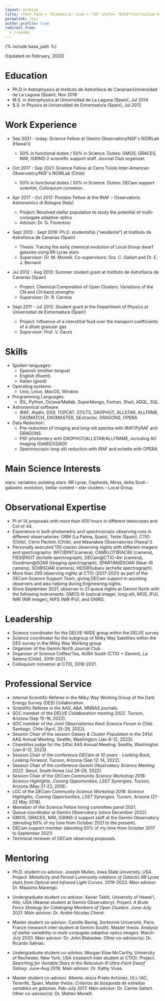 ```yaml
---
layout: archive
title: <font face = "Economica" size = "10" style= "bold">Curriculum Vitae</font>
permalink: /cv/
author_profile: true
redirect_from:
  - /resume
---
```


{% include base_path %}

(Updated on February, 2023)

Education
======
* Ph.D in Astrophysics at Instituto de Astrofísica de Canarias/Universidad de La Laguna (Spain), Nov 2016
* M.S. in Astrophysics at Universidad de La Laguna (Spain), Jul 2014
* B.S. in Physics at Universidad de Extremadura (Spain), Jul 2012


Work Experience
======
* Sep 2021 - today: Science Fellow at Gemini Observatory/NSF's NOIRLab (Hawai'i)
  * 50% in functional duties / 50% in Science. Duties: GMOS, GRACES, NIRI, IGRINS-2 scientific support staff. Journal Club organizer.

* Oct 2017 - Sep 2021: Science Fellow at Cerro Tololo Inter-American Observatory/NSF's NOIRLab (Chile)
  * 50% in functional duties / 50% in Science. Duties: DECam support scientist, Colloquium convenor.

* Apr 2017 - Oct 2017: Postdoc Fellow at the INAF – Osservatorio Astronomico di Bologna (Italy)
  * Project: Resolved stellar population to study the potential of multi-conjugate adaptive optics
  * Advisor: Dr. G. Fiorentino

* Sept 2013 - Sept 2016: Ph.D. studentship (“residente”) at Instituto de Astrofísica de Canarias (Spain)
  * Thesis: Tracing the early chemical evolution of Local Group dwarf galaxies using RR Lyrae stars 
  * Supervisor: Dr. M. Monelli. Co-supervisors: Dra. C. Gallart and Dr. E. J. Bernard

* Jul 2012 - Aug 2013: Summer student grant at Instituto de Astrofísica de Canarias (Spain)
  * Project: Chemical Composition of Open Clusters: Variations of the CN and CH band strengths 
  * Supervisor: Dr. R. Carrera
  
* Sept 2011 - Jul 2012: Student grant in the Department of Physics at Universidad de Extremadura (Spain) 
  * Project: Influence of a interstitial fluid over the transport coefficients of a dilute granular gas 
  * Supervisor: Prof. V. Garzó


Skills
======
* Spoken languages: 
  * Spanish (mother tongue)
  * English (fluent)
  * Italian (good)
* Operating systems:
  * Unix, Linux, MacOS, Window 
* Programming Languages:
  * IDL, Python, Octave/Matlab, SuperMongo, Fortran, Shell, ADQL, SQL
* Astronomical software:
  * IRAF, Aladin, DS9, TOPCAT, STILTS, DAOPHOT, ALLSTAR, ALLFRME, DAOMATCH, DAOMASTER, SExtractor, DRAGONS, OPERA
* Data Reduction:
  * Pre-reduction of imaging and long-slit spectra with IRAF/PyRAF and DRAGONS
  * PSF photomtery with DAOPHOT/ALLSTAR/ALLFRAME, including AO imaging (GeMS/GSAOI)
  * Spectroscopic long-slit reduction with IRAF and echelle with OPERA


Main Science Interests
=======================
stars: variables: pulating stars: RR Lyrae, Cepheids, Miras, delta Scuti – galaxies: evolution, stellar content – star clusters – Local Group

<!--
Publications
======
See all my publications <a href="https://ui.adsabs.harvard.edu/search/q=%20%20author%3A%22Mart%C3%ADnez-V%C3%A1zquez%2C%20C.%20E.%22&sort=date%20desc%2C%20bibcode%20desc&p_=0" style="color:magenta">here (ads)</a>:
<a href="https://ui.adsabs.harvard.edu/search/filter_property_fq_property=AND&filter_property_fq_property=property%3A%22refereed%22&fq=%7B!type%3Daqp%20v%3D%24fq_property%7D&fq_property=(property%3A%22refereed%22)&q=%20%20author%3A%22Mart%C3%ADnez-V%C3%A1zquez%2C%20C.%20E.%22&sort=date%20desc%2C%20bibcode%20desc&p_=0" style="color:blue">refereed</a>
and <a href="https://ui.adsabs.harvard.edu/search/filter_property_fq_property=AND&filter_property_fq_property=property%3A%22notrefereed%22&fq=%7B!type%3Daqp%20v%3D%24fq_property%7D&fq_property=(property%3A%22notrefereed%22)&q=%20%20author%3A%22Mart%C3%ADnez-V%C3%A1zquez%2C%20C.%20E.%22&sort=date%20desc%2C%20bibcode%20desc&p_=0" style="color:blue">non-refereed</a>.
<!-- <img src="https://ui.adsabs.harvard.edu/styles/img/transparent_logo.svg" alt="ads" width="50"/> --> 
<!--
First author publications:
----------------------------
  <ul>{% for post in site.publications %}
    {% include archive-single-cv.html %}
  {% endfor %}</ul>
 --> 
<!--
Talks and Seminars
======
Contributed Talks and Seminars  
---------------------
  <ul>{% for post in site.talks %}
    {% include archive-single-talk-cv.html %}
  {% endfor %}</ul>
Meetings Organization 
---------------------
* Member of the Local Organizing Committee of the meeting *DECam Community Science Workshop 2018: Science Highlights, Coming Opportunities, LSST Synergies* 
  held in Tucson (Arizona) in 21-22 May 2018 
Listener
--------
* *ESO Conference: H0, Assessing Uncertainties in Hubble’s Constant Across the Universe*, 22-26 June 2020, Online
* *Workshop Data Science ULS: Introducción Práctica a Herramientas Computacionales para Ciencias Intensivas en Datos*, 4-6 Dec 2017, La Serena (Chile) 
* *Workshop ADONI 2017: The Adaptive Optics in Astronomy in Italy*, 10-12 Apr 2017, Padova (Italy)
-->


Observational Expertise
=======================
* PI of 14 proposals with more than 400 hours in different telescopes and CoI of 44.
* Experience in both photometric and spectroscopic observing runs in different observatories: ORM (La Palma, Spain), Teide (Spain), CTIO (Chile), Cerro Pachón (Chile), and Maunakea Observatories (Hawai'i). 
* Personally executed 130 classic observing nights with different imagers and spectrographs: WFC@INT(camera), CAMELOT@IAC80 (camera), FIES@NOT (echelle spectrograph), DECam@CTIO-4m (camera), Goodman@SOAR (imaging spectrograph), SPARTAN@SOAR (Near-IR camera), SOI@SOAR (camera), HDS@Subaru (echelle spectrograph).
* More than 200 observing nights at CTIO (2017-2021) as part of the DECam Science Support Team, giving DECam support in assisting observers and also helping during Engineering nights. 
* Since September 2021, observer in 21 queue nights at Gemini North with the following instruments: GMOS-N (optical imager, long-slit, MOS, IFU), NIRI (NIR imager), NIFS (NIR IFU), and GNIRS.


Leadership
===========
* Science coordinator for the DELVE-WIDE group within the DELVE survey
* Science coordinator for the subgroup of Milky Way Satellites within the DES survey in the Milky Way Working group
* Organiser of the Gemini North Journal Club
* Organiser of Science Coffee/Tea, AURA South (CTIO + Gemini), La Serena (Chile), 2019-2021.
* Colloquium convenor at CTIO, 2018-2021.



Professional Service
=====================
* Internal Scientific Referee in the Milky Way Working Group of the Dark Energy Survey (DES) Collaboration. 
* Scientific Referee in the AAS, A&A, MNRAS journals.
* SOC member of the *DELVE Collaboration meeting 2022*. Tucson, Arizona (Sep 15-16, 2022).
* SOC member of *the Joint Observatories Kavli Science Forum in Chile*. Santiago, Chile (April, 25-29, 2022).
* Session Chair of the session *Galaxy & Cluster Population* in the 241st AAS Annual Meeting. Seattle, Washington (Jan 8-12, 2023).
* Chambliss judge for the 241st AAS Annual Meeting. Seattle, Washington (Jan 8-12, 2023).
* Session Chair of the conference *DECam at 10 years - Looking Back, Looking Forward*. Tucson, Arizona (Sep 12-14, 2022).
* Session Chair of the conference *Gemini Observatory Science Meeting 2022*. Seoul, South Korea (Jul 26-29, 2022).
* Session Chair of the *DECam Community Science Workshop 2018: Science Highlights, Coming Opportunities, LSST Synergies*. Tucson, Arizona (May 21-22, 2018).
* LOC of the *DECam Community Science Workshop 2018: Science Highlights, Coming Opportunities, LSST Synergies*. Tucson, Arizona (21-22 May 2018).
* Memeber of the Science Fellow hiring committee panel 2021.
* Queue coordinator at Gemini Observatory (since December 2022).
* GMOS, GRACES, NIRI, IGRINS-2 support staff at the Gemini Observatory (devoting 50\% of my time from October 2021 to the present).
* DECam support member (devoting 50% of my time from October 2017 to September 2021)
* Technical reviewer of DECam observing proposals.


Mentoring 
=========
* Ph.D. student co-advisor. Joseph Mullen, Iowa State University, USA. Project: *Metallicity and Period-Luminosity relations of Galactic RR Lyrae stars from Optical and Infrared Light Curves*. 2019-2023. Main advisor: Dr. Massimo Marengo.

* Undergraduate student co-advisor. Xavier Tablit, University of Hawai'i, Hilo, USA (Akamai student at Gemini Observatory). Project: *A Brute Force Strategy for Cataloging Members of Open Clusters*. June-July 2021. Main advisor: Dr. André-Nicolas Chené.

* Master student co-advisor. Camille Bentaj, Sorbonne Université, Paris, France (research inter student at Gemini South). Master thesis: *Analysis of stellar variability in multi-conjugate adaptive optics images*. March-July 2020. Main advisor: Dr. John Blakeslee. Other co-advisor(s): Dr. Ricardo Salinas.

* Undergraduate student co-advisor. Morgan Elise McCarthy, University of Rochester, New York, USA (research inter student at CTIO). Project: *Searching for Variable Stars in the Reticulum III Ultra-Faint Dwarf Galaxy*. June-Aug 2018. Main advisor: Dr. Kathy Vivas.

* Master student co-advisor. Alberto Jesús Prieto Antúnez, ULL-IAC, Tenerife, Spain. Master thesis: *Criterios de búsqueda de estrellas variables en galaxias*. Feb-July 2017. Main advisor: Dr. Carme Gallart. Other co-advisor(s): Dr. Matteo Monelli.

